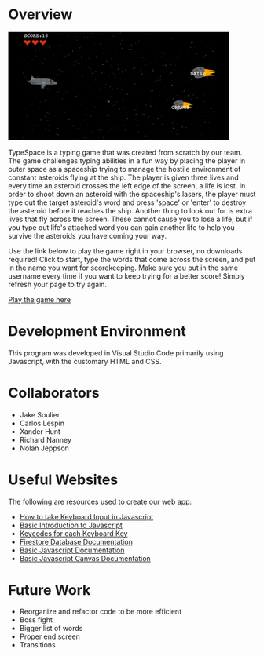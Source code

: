 # Overview

<img src="docs/banner.gif" width="450px">

TypeSpace is a typing game that was created from scratch by our team.  The game challenges typing abilities in a fun way by placing the player in outer space as a spaceship trying to manage the hostile environment of constant asteroids flying at the ship.  The player is given three lives and every time an asteroid crosses the left edge of the screen, a life is lost.  In order to shoot down an asteroid with the spaceship's lasers, the player must type out the target asteroid's word and press 'space' or 'enter' to destroy the asteroid before it reaches the ship.  Another thing to look out for is extra lives that fly across the screen.  These cannot cause you to lose a life, but if you type out life's attached word you can gain another life to help you survive the asteroids you have coming your way.

Use the link below to play the game right in your browser, no downloads required! Click to start, type the words that come across the screen, and put in the name you want for scorekeeping. Make sure you put in the same username every time if you want to keep trying for a better score! Simply refresh your page to try again.

[Play the game here](https://calesi19.github.io/TypeSpace/)

# Development Environment
This program was developed in Visual Studio Code primarily using Javascript, with the customary HTML and CSS.

# Collaborators
* Jake Soulier
* Carlos Lespin
* Xander Hunt
* Richard Nanney
* Nolan Jeppson

# Useful Websites
The following are resources used to create our web app:
* [How to take Keyboard Input in Javascript](https://stackoverflow.com/questions4416505how-to-take-keyboard-input-in-javascript)
* [Basic Introduction to Javascript](https://www.youtube.com/watch?v=W6NZfCO5SIk)
* [Keycodes for each Keyboard Key](https://www.toptal.com/developers/keycode)
* [Firestore Database Documentation](https://firebase.google.com/docs)
* [Basic Javascript Documentation](https://developer.mozilla.org/en-US/docs/Web/JavaScript)
* [Basic Javascript Canvas Documentation](https://developer.mozilla.org/en-US/docs/Web/API/Canvas_API/Tutorial)

# Future Work
* Reorganize and refactor code to be more efficient
* Boss fight
* Bigger list of words
* Proper end screen
* Transitions
